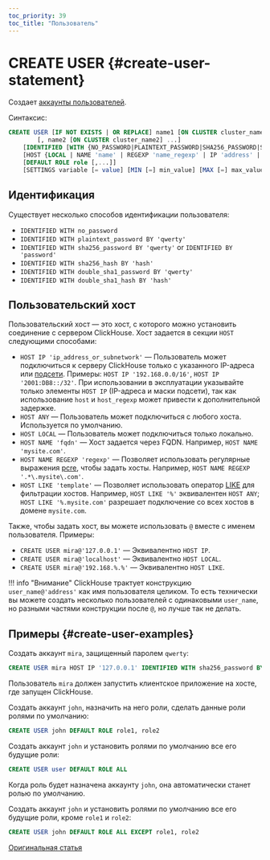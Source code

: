 ```yaml
---
toc_priority: 39
toc_title: "Пользователь"
---
```


# CREATE USER {#create-user-statement}

Создает [аккаунты пользователей](../../../operations/access-rights.md#user-account-management).

Синтаксис:

```sql
CREATE USER [IF NOT EXISTS | OR REPLACE] name1 [ON CLUSTER cluster_name1] 
        [, name2 [ON CLUSTER cluster_name2] ...]
    [IDENTIFIED [WITH {NO_PASSWORD|PLAINTEXT_PASSWORD|SHA256_PASSWORD|SHA256_HASH|DOUBLE_SHA1_PASSWORD|DOUBLE_SHA1_HASH}] BY {'password'|'hash'}]
    [HOST {LOCAL | NAME 'name' | REGEXP 'name_regexp' | IP 'address' | LIKE 'pattern'} [,...] | ANY | NONE]
    [DEFAULT ROLE role [,...]]
    [SETTINGS variable [= value] [MIN [=] min_value] [MAX [=] max_value] [READONLY|WRITABLE] | PROFILE 'profile_name'] [,...]
```

## Идентификация

Существует несколько способов идентификации пользователя:

- `IDENTIFIED WITH no_password`
- `IDENTIFIED WITH plaintext_password BY 'qwerty'`
- `IDENTIFIED WITH sha256_password BY 'qwerty'` or `IDENTIFIED BY 'password'`
- `IDENTIFIED WITH sha256_hash BY 'hash'`
- `IDENTIFIED WITH double_sha1_password BY 'qwerty'`
- `IDENTIFIED WITH double_sha1_hash BY 'hash'`

## Пользовательский хост

Пользовательский хост — это хост, с которого можно установить соединение с сервером ClickHouse. Хост задается в секции `HOST` следующими способами:

- `HOST IP 'ip_address_or_subnetwork'` — Пользователь может подключиться к серверу ClickHouse только с указанного IP-адреса или [подсети](https://ru.wikipedia.org/wiki/Подсеть). Примеры: `HOST IP '192.168.0.0/16'`, `HOST IP '2001:DB8::/32'`. При использовании в эксплуатации указывайте только элементы `HOST IP` (IP-адреса и маски подсети), так как использование `host` и `host_regexp` может привести к дополнительной задержке.
- `HOST ANY` — Пользователь может подключиться с любого хоста. Используется по умолчанию.
- `HOST LOCAL` — Пользователь может подключиться только локально.
- `HOST NAME 'fqdn'` — Хост задается через FQDN. Например, `HOST NAME 'mysite.com'`.
- `HOST NAME REGEXP 'regexp'` — Позволяет использовать регулярные выражения [pcre](http://www.pcre.org/), чтобы задать хосты. Например, `HOST NAME REGEXP '.*\.mysite\.com'`.
- `HOST LIKE 'template'` — Позволяет использовать оператор [LIKE](../../functions/string-search-functions.md#function-like) для фильтрации хостов. Например, `HOST LIKE '%'` эквивалентен `HOST ANY`; `HOST LIKE '%.mysite.com'` разрешает подключение со всех хостов в домене `mysite.com`.

Также, чтобы задать хост, вы можете использовать `@` вместе с именем пользователя. Примеры:

- `CREATE USER mira@'127.0.0.1'` — Эквивалентно `HOST IP`.
- `CREATE USER mira@'localhost'` — Эквивалентно `HOST LOCAL`.
- `CREATE USER mira@'192.168.%.%'` — Эквивалентно `HOST LIKE`.

!!! info "Внимание"
    ClickHouse трактует конструкцию `user_name@'address'` как имя пользователя целиком. То есть технически вы можете создать несколько пользователей с одинаковыми `user_name`, но разными частями конструкции после `@`, но лучше так не делать.


## Примеры {#create-user-examples}


Создать аккаунт `mira`, защищенный паролем `qwerty`:

```sql
CREATE USER mira HOST IP '127.0.0.1' IDENTIFIED WITH sha256_password BY 'qwerty'
```

Пользователь `mira` должен запустить клиентское приложение на хосте, где запущен ClickHouse.

Создать аккаунт `john`, назначить на него роли, сделать данные роли ролями по умолчанию:

``` sql
CREATE USER john DEFAULT ROLE role1, role2
```

Создать аккаунт `john` и установить ролями по умолчанию все его будущие роли:

``` sql
CREATE USER user DEFAULT ROLE ALL
```

Когда роль будет назначена аккаунту `john`, она автоматически станет ролью по умолчанию.

Создать аккаунт `john` и установить ролями по умолчанию все его будущие роли, кроме `role1` и `role2`:

``` sql
CREATE USER john DEFAULT ROLE ALL EXCEPT role1, role2
```

[Оригинальная статья](https://clickhouse.tech/docs/ru/sql-reference/statements/create/user) 
<!--hide-->